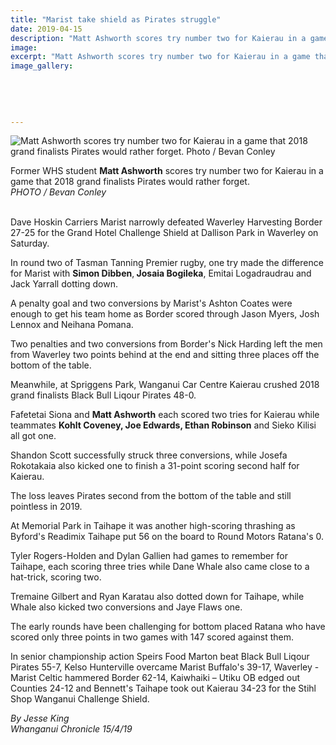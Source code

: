```yaml
---
title: "Marist take shield as Pirates struggle"
date: 2019-04-15
description: "Matt Ashworth scores try number two for Kaierau in a game that 2018 grand finalists Pirates would rather forget..."
image: 
excerpt: "Matt Ashworth scores try number two for Kaierau in a game that 2018 grand finalists Pirates would rather forget."
image_gallery:
    
    
    
    
    
---
```


<p><img src="https://www.nzherald.co.nz/resizer/BByNi58mWmYsMKAW_mHUxurwvW8=/620x349/smart/filters:quality(70)/arc-anglerfish-syd-prod-nzme.s3.amazonaws.com/public/BZ44ZPQHVREPRDHCR6NUU43BEY.jpg" alt="Matt Ashworth scores try number two for Kaierau in a game that 2018 grand finalists Pirates would rather forget. Photo / Bevan Conley" /></p>
<p><span>Former WHS student <strong>Matt Ashworth</strong> scores try number two for Kaierau in a game that 2018 grand finalists Pirates would rather forget.&nbsp;<br /></span><em>PHOTO / Bevan Conley</em></p>
<p class="element element-paragraph"><br />Dave Hoskin Carriers Marist narrowly defeated Waverley Harvesting Border 27-25 for the Grand Hotel Challenge Shield at Dallison Park in Waverley on Saturday.</p>
<p class="element element-paragraph">In round two of Tasman Tanning Premier rugby, one try made the difference for Marist with <strong>Simon Dibben</strong>,<strong> Josaia Bogileka</strong>, Emitai Logadraudrau and Jack Yarrall dotting down.</p>
<p class="element element-paragraph">A penalty goal and two conversions by Marist's Ashton Coates were enough to get his team home as Border scored through Jason Myers, Josh Lennox and Neihana Pomana.</p>
<p class="element element-paragraph">Two penalties and two conversions from Border's Nick Harding left the men from Waverley two points behind at the end and sitting three places off the bottom of the table.</p>
<p class="element element-paragraph">Meanwhile, at Spriggens Park, Wanganui Car Centre Kaierau crushed 2018 grand finalists Black Bull Liqour Pirates 48-0.</p>
<p class="element element-paragraph">Fafetetai Siona and <strong>Matt Ashworth</strong> each scored two tries for Kaierau while teammates <strong>Kohlt Coveney, Joe Edwards, Ethan Robinson</strong> and Sieko Kilisi all got one.</p>
<p class="element element-paragraph">Shandon Scott successfully struck three conversions, while Josefa Rokotakaia also kicked one to finish a 31-point scoring second half for Kaierau.</p>
<p class="element element-paragraph">The loss leaves Pirates second from the bottom of the table and still pointless in 2019.</p>
<p class="element element-paragraph">At Memorial Park in Taihape it was another high-scoring thrashing as Byford's Readimix Taihape put 56 on the board to Round Motors Ratana's 0.</p>
<p class="element element-paragraph">Tyler Rogers-Holden and Dylan Gallien had games to remember for Taihape, each scoring three tries while Dane Whale also came close to a hat-trick, scoring two.</p>
<p class="element element-paragraph">Tremaine Gilbert and Ryan Karatau also dotted down for Taihape, while Whale also kicked two conversions and Jaye Flaws one.</p>
<p class="element element-paragraph">The early rounds have been challenging for bottom placed Ratana who have scored only three points in two games with 147 scored against them.</p>
<p class="element element-paragraph">In senior championship action Speirs Food Marton beat Black Bull Liqour Pirates 55-7, Kelso Hunterville overcame Marist Buffalo's 39-17, Waverley - Marist Celtic hammered Border 62-14, Kaiwhaiki &ndash; Utiku OB edged out Counties 24-12 and Bennett's Taihape took out Kaierau 34-23 for the Stihl Shop Wanganui Challenge Shield.</p>
<p class="element element-paragraph"><em>By Jesse King</em><br /><em>Whanganui Chronicle 15/4/19</em></p>

